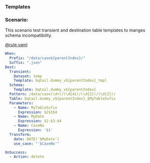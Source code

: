 ### Templates

### Scenario:

This scenario test transient and destination table templates to manges schema incompatibility.


[@rule.yaml](rule/rule.yaml)
```yaml
When:
  Prefix: "/data/case${parentIndex}/"
  Suffix: ".json"
Dest:
  Transient:
    Dataset: temp
    Template: bqtail.dummy_v${parentIndex}_tmpl
  Schema:
    Template: bqtail.dummy_v${parentIndex}
  Pattern: /data/case(\d+)/(\d{4})/(\d{2})/(\d{2})/
  Table: bqtail.dummy_v${parentIndex}_$MyTableSufix
  Parameters:
    - Name: MyTableSufix
      Expression: $2$3$4
    - Name: MyDate
      Expression: $2-$3-$4
    - Name: CaseNo
      Expression: '$1'
  Transform:
    date: DATE('$MyDate')
    use_case: "'$CaseNo'"

OnSuccess:
  - Action: delete


```

